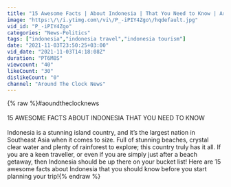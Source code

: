 ```yaml
---
title: "15 Awesome Facts | About Indonesia | That You Need to Know | Around The Clock News"
image: "https:\/\/i.ytimg.com\/vi\/P_-iPIY4Zgo\/hqdefault.jpg"
vid_id: "P_-iPIY4Zgo"
categories: "News-Politics"
tags: ["indonesia","indonesia travel","indonesia tourism"]
date: "2021-11-03T23:50:25+03:00"
vid_date: "2021-11-03T14:18:08Z"
duration: "PT6M8S"
viewcount: "40"
likeCount: "30"
dislikeCount: "0"
channel: "Around The Clock News"
---
```

{% raw %}#aoundtheclocknews<br /><br />15 AWESOME FACTS ABOUT INDONESIA THAT YOU NEED TO KNOW<br /><br />Indonesia is a stunning island country, and it’s the largest nation in Southeast Asia when it comes to size. Full of stunning beaches, crystal clear water and plenty of rainforest to explore; this country truly has it all. If you are a keen traveller, or even if you are simply just after a beach getaway, then Indonesia should be up there on your bucket list! Here are 15 awesome facts about Indonesia that you should know before you start planning your trip!{% endraw %}
